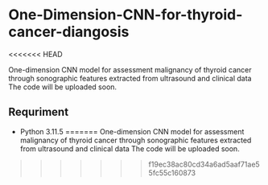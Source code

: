 # One-Dimension-CNN-for-thyroid-cancer-diangosis
<<<<<<< HEAD

One-dimension CNN model for assessment malignancy of thyroid cancer through sonographic features extracted from ultrasound and clinical data
The code will be uploaded soon.

## Requriment

- Python 3.11.5
=======
One-dimension CNN model for assessment malignancy of thyroid cancer through sonographic features extracted from ultrasound and clinical data
The code will be uploaded soon.
>>>>>>> f19ec38ac80cd34a6ad5aaf71ae55fc55c160873
